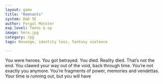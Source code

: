 ```yaml
---
layout: game
title: "Remnants"
system: D&D 5E
author: Fergal Monster
exp_level: Teens & up
image: hero.jpg
category: rpg
tags: Revenge, identity loss, fantasy violence

---
```


You were heroes. You got betrayed. You died. Reality died. That’s not the end. 
You clawed your way out of the void, back through time. You’re not exactly you anymore. You’re fragments of power, memories and vendettas. Your time is running out, but you will have 
